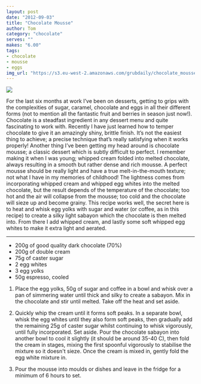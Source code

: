 ```yaml
---
layout: post
date: "2012-09-03"
title: "Chocolate Mousse"
author: Tom
category: "chocolate"
serves: ""
makes: "6.00"
tags:
- chocolate
- mousse
- eggs
img_url: "https://s3.eu-west-2.amazonaws.com/grubdaily/chocolate_mousse.jpg"
---
```

<img src="https://s3.eu-west-2.amazonaws.com/grubdaily/chocolate_mousse.jpg" />

For the last six months at work I’ve been on desserts, getting to grips with the complexities of sugar, caramel, chocolate and eggs in all their different forms (not to mention all the fantastic fruit and berries in season just now!). Chocolate is a steadfast ingredient in any dessert menu and quite fascinating to work with. Recently I have just learned how to temper chocolate to give it an amazingly shiny, brittle finish. It’s not the easiest thing to achieve; a precise technique that’s really satisfying when it works properly! Another thing I’ve been getting my head around is chocolate mousse; a classic dessert which is subtly difficult to perfect. I remember making it when I was young; whipped cream folded into melted chocolate, always resulting in a smooth but rather dense and rich mousse. A perfect mousse should be really light and have a true melt-in-the-mouth texture; not what I have in my memories of childhood! The lightness comes from incorporating whipped cream and whipped egg whites into the melted chocolate, but the result depends of the temperature of the chocolate; too hot and the air will collapse from the mousse; too cold and the chocolate will sieze up and become grainy. This recipe works well, the secret here is to heat and whisk egg yolks with sugar and water (or coffee, as in this recipe) to create a silky light sabayon which the chocolate is then melted into. From there I add whipped cream, and lastly some soft whipped egg whites to make it extra light and aerated.

---
* 200g of good quality dark chocolate (70%)
* 200g of double cream
* 75g of caster sugar
* 2 egg whites
* 3 egg yolks
* 50g espresso, cooled

1. Place the egg yolks, 50g of sugar and coffee in a bowl and whisk over a pan of simmering water until thick and silky to create a sabayon. Mix in the chocolate and stir until melted. Take off the heat and set aside.

2. Quickly whip the cream until it forms soft peaks. In a separate bowl, whisk the egg whites until they also form soft peaks, then gradually add the remaining 25g of caster sugar whilst continuing to whisk vigorously, until fully incorporated. Set aside. Pour the chocolate sabayon into another bowl to cool it slightly (it should be around 35-40 C), then fold the cream in stages, mixing the first spoonful vigorously to stabilise the mixture so it doesn't sieze. Once the cream is mixed in, gently fold the egg white mixture in.

3. Pour the mousse into moulds or dishes and leave in the fridge for a minimum of 6 hours to set.

